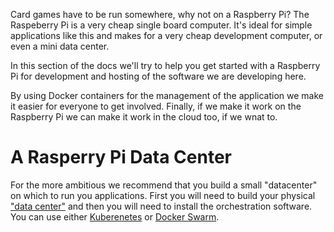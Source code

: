 Card games have to be run somewhere, why not on a Raspberry Pi? The
Raspeberry Pi is a very cheap single board computer. It's ideal for
simple applications like this and makes for a very cheap development
computer, or even a mini data center.

In this section of the docs we'll try to help you get started with a
Raspberry Pi for development and hosting of the software we are
developing here.

By using Docker containers for the management of
the application we make it easier for everyone to get
involved. Finally, if we make it work on the Raspberry Pi we can make
it work in the cloud too, if we wnat to.

# A Rasperry Pi Data Center

For the more ambitious we recommend that you build a small
"datacenter" on which to run you applications. First you will need to
build your physical ["data center"](cluster.md) and then you will need
to install the orchestration software. You can use either
[Kuberenetes](pikube.md) or [Docker Swarm](piswarm.md).




